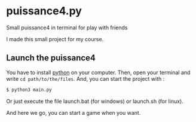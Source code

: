 # puissance4.py
Small puissance4 in terminal for play with friends

I made this small project for my course.

## Launch the puissance4

You have to install [python](https://www.python.org/downloads/) on your computer.
Then, open your terminal and write `cd path/to/the/files`. 
And, you can start the project with :
```sh
$ python3 main.py
```
Or just execute the file launch.bat (for windows) or launch.sh (for linux).

And here we go, you can start a game when you want.
